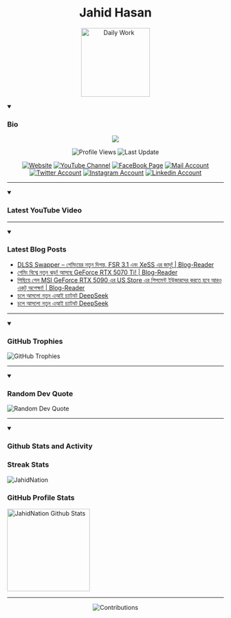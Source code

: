 <h1 align="center">Jahid Hasan</h1>
<p align="center">
  <img alt="Daily Work" height="160px" src="https://i.imgur.com/uhZdH9C.gif" />
</p>
<details open>
 <summary><h3>Bio</h3></summary>
<p align="center">
<img src="https://readme-typing-svg.demolab.com/?lines=Every+day%2C+learn+something+new.;Make+mistakes%2C+learn+from+them.;Work+hard%2C+stay+humble%2C+succeed.;Dream+big%2C+take+action%2C+succeed.;Small+steps+lead+to+big+leaps.;Take+action%2C+make+things+happen.&font=Fira%20Code&center=true&width=440&height=45&color=808080&vCenter=true&pause=1000&size=22" />
</p>

<p align="center">
<img alt="Profile Views" title="Profile Views" src="https://komarev.com/ghpvc/?username=jahidnation&style=for-the-badge&color=29bf12"/>
  <img alt="Last Update" title="Last Update" src="https://img.shields.io/github/last-commit/jahidnation/jahidnation?logo=markdown&label=LAST+UPDATE&color=29bf12&style=for-the-badge"/>
</p>
<p align="center">
      <a href="https://jahid.eu.org">
         <img alt="Website" title="Website" src="https://img.shields.io/badge/Website-414141?logo=google-chrome&logoColor=white"/></a>
      <a href="https://youtube.com/@jahidnation">
         <img alt="YouTube Channel" title="YouTube Channel" src="https://img.shields.io/badge/YouTube-%23FF0000.svg?logo=YouTube&logoColor=white"/></a> 
      <a href="https://facebook.com/jahidnation">
         <img alt="FaceBook Page" title="FaceBook Page" src="https://img.shields.io/badge/FaceBook-%234267B2.svg?logo=FaceBook&logoColor=white"/></a>
      <a href="mailto:mail@jahid.eu.org">
         <img alt="Mail Account" title="Mail Account" src="https://img.shields.io/badge/Mail-%23c71610.svg?logo=Gmail&logoColor=white"/></a>
      <a href="https://twitter.com/jahidnation">
         <img alt="Twitter Account" title="Twitter Account" src="https://img.shields.io/badge/Twitter-%231DA1F2.svg?logo=Twitter&logoColor=white"/></a>
      <a href="https://instagram.com/jahidnation">
         <img alt="Instagram Account" title="Instagram Account" src="https://img.shields.io/badge/Instagram-%23E4405F.svg?logo=Instagram&logoColor=white"/></a>
      <a href="https://linkedin.com/in/jahidnation">
         <img alt="Linkedin Account" title="Linkedin Account" src="https://img.shields.io/badge/Linkedin-%230072b1.svg?logo=Linkedin&logoColor=white"/></a>
</p>

---
</details>

<details open>
 <summary><h3>Latest YouTube Video</h3></summary>

<!-- BEGIN VID -->

<!-- END VID -->

---

</details>

<details open>
 <summary><h3>Latest Blog Posts</h3></summary>

<!-- BLOG-POST-LIST:START -->
- [DLSS Swapper – গেমিংয়ের নতুন দিগন্ত, FSR 3.1 এবং XeSS এর জাদু! | Blog-Reader](https://dev-blog-reader.pantheonsite.io/2025/01/30/dlss-swapper-%e0%a6%97%e0%a7%87%e0%a6%ae%e0%a6%bf%e0%a6%82%e0%a6%af%e0%a6%bc%e0%a7%87%e0%a6%b0-%e0%a6%a8%e0%a6%a4%e0%a7%81%e0%a6%a8-%e0%a6%a6%e0%a6%bf%e0%a6%97%e0%a6%a8%e0%a7%8d%e0%a6%a4-fsr-3-1/)
- [গেমিং বিশ্বে নতুন ঝড়! আসছে GeForce RTX 5070 Ti! | Blog-Reader](https://dev-blog-reader.pantheonsite.io/2025/01/30/%e0%a6%97%e0%a7%87%e0%a6%ae%e0%a6%bf%e0%a6%82-%e0%a6%ac%e0%a6%bf%e0%a6%b6%e0%a7%8d%e0%a6%ac%e0%a7%87-%e0%a6%a8%e0%a6%a4%e0%a7%81%e0%a6%a8-%e0%a6%9d%e0%a6%a1%e0%a6%bc-%e0%a6%86%e0%a6%b8%e0%a6%9b/)
- [পিছিয়ে গেল MSI GeForce RTX 5090 এর US Store এর শিপমেন্ট ইউজারদের করতে হবে আরও একটু অপেক্ষা! | Blog-Reader](https://dev-blog-reader.pantheonsite.io/2025/01/29/%e0%a6%aa%e0%a6%bf%e0%a6%9b%e0%a6%bf%e0%a6%af%e0%a6%bc%e0%a7%87-%e0%a6%97%e0%a7%87%e0%a6%b2-msi-geforce-rtx-5090-%e0%a6%8f%e0%a6%b0-us-store-%e0%a6%8f%e0%a6%b0-%e0%a6%b6%e0%a6%bf%e0%a6%aa%e0%a6%ae/)
- [চলে আসলো নতুন এআই চ্যাটবট DeepSeek](https://dev-blog-reader.pantheonsite.io/2025/01/29/%e0%a6%9a%e0%a6%b2%e0%a7%87-%e0%a6%86%e0%a6%b8%e0%a6%b2%e0%a7%8b-%e0%a6%a8%e0%a6%a4%e0%a7%81%e0%a6%a8-%e0%a6%8f%e0%a6%86%e0%a6%87-%e0%a6%9a%e0%a7%8d%e0%a6%af%e0%a6%be%e0%a6%9f%e0%a6%ac%e0%a6%9f-deep-2/)
- [চলে আসলো নতুন এআই চ্যাটবট DeepSeek](https://dev-blog-reader.pantheonsite.io/2025/01/29/%e0%a6%9a%e0%a6%b2%e0%a7%87-%e0%a6%86%e0%a6%b8%e0%a6%b2%e0%a7%8b-%e0%a6%a8%e0%a6%a4%e0%a7%81%e0%a6%a8-%e0%a6%8f%e0%a6%86%e0%a6%87-%e0%a6%9a%e0%a7%8d%e0%a6%af%e0%a6%be%e0%a6%9f%e0%a6%ac%e0%a6%9f-deepse/)
<!-- BLOG-POST-LIST:END -->

---

</details>

<details open>
 <summary><h3>GitHub Trophies</h3></summary>

<img alt="GitHub Trophies" title="GitHub Trophies" src="https://github-profile-trophy.vercel.app/?username=jahidnation&column=8&theme=gruvbox&no-frame=true"/>

---

</details>

<details open>
 <summary><h3>Random Dev Quote</h3></summary>

<img alt="Random Dev Quote" title="Random Dev Quote" src="https://quotes-github-readme.vercel.app/api?type=horizontal&theme=radical"/>

---

</details>

<details open> 
  <summary><h3>Github Stats and Activity</h3></summary>

  <h3>Streak Stats</h3>

  <p>
      <img title="Streak Stats" alt=JahidNation Streak" src="https://streak-stats.demolab.com/?user=jahidnation&theme=monokai-metallian&hide_border=true"/>
  </p>

  <h3>GitHub Profile Stats</h3>
  <p>
  <img alt="JahidNation Github Stats" src="https://denvercoder1-github-readme-stats.vercel.app/api/?username=jahidnation&show_icons=true&include_all_commits=true&count_private=true&theme=react&hide_border=true&bg_color=1F222E&title_color=F85D7F&icon_color=F8D866" height="192px"/>
  </p>

---

<p align="center">
<img alt="Contributions" title="Contributions" src="https://github.com/jahidnation/jahidnation/blob/contributions/snake.svg"/>
</p>
